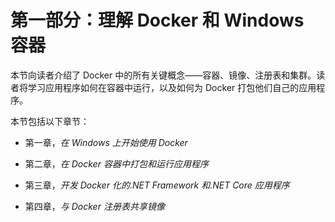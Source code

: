 # 第一部分：理解 Docker 和 Windows 容器

本节向读者介绍了 Docker 中的所有关键概念——容器、镜像、注册表和集群。读者将学习应用程序如何在容器中运行，以及如何为 Docker 打包他们自己的应用程序。

本节包括以下章节：

+   第一章，*在 Windows 上开始使用 Docker*

+   第二章，*在 Docker 容器中打包和运行应用程序*

+   第三章，*开发 Docker 化的.NET Framework 和.NET Core 应用程序*

+   第四章，*与 Docker 注册表共享镜像*
